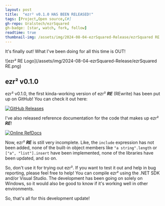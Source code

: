 ```yaml
---
layout: post
title:  "ezr² v0.1.0 HAS BEEN RELEASED!"
tags: [Project,Open source,C#]
gh-repo: Uralstech/ezrSquared
gh-badge: [star, watch, fork, follow]
readtime: true
thumbnail-img: /assets/img/2024-08-04-ezrSquared-Release/ezrSquared RE.png
---
```


It's finally out! What I've been doing for all this time is OUT!
<!--more-->

![ezr² RE Logo](/assets/img/2024-08-04-ezrSquared-Release/ezrSquared RE.png)

## ezr² v0.1.0

ezr² v0.1.0, the first kinda-working version of ezr² ***RE*** (REwrite) has been
put up on GitHub! You can check it out here:

[![GitHub Releases](https://img.shields.io/badge/GitHub_Releases-black?style=for-the-badge&logo=github&color=FFFFFF&logoColor=000000)](https://github.com/Uralstech/ezrSquared/releases)

I've also released reference documentation for the code that makes up ezr² ***RE***!

[![Online RefDocs](https://img.shields.io/badge/Online_RefDocs-black?style=for-the-badge&logo=github&color=FFFFFF&logoColor=000000)](https://uralstech.github.io/ezrSquaredRefDocs)

Now, ezr² ***RE*** is still very incomplete. Like, the `include` expression
has not been added, none of the built-in object members like `"a string".length`
or `["a", "list"].insert` have been implemented, none of the libraries have been updated, and so on.

So, don't use it for trying out ezr². If you want to test it out and
help in bug reporting, please feel free to help! You can compile ezr² using
the .NET SDK and/or Visual Studio. The development has been going on solely
on Windows, so it would also be good to know if it's working well in other
environments.

So, that's all for this development update!